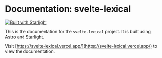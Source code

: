 # Documentation: svelte-lexical

[![Built with Starlight](https://astro.badg.es/v2/built-with-starlight/tiny.svg)](https://starlight.astro.build)

This is the documentation for the `svelte-lexical` project. It is built using [Astro](https://astro.build/) and [Starlight](https://starlight.astro.build/).

Visit [https://svelte-lexical.vercel.app/](https://svelte-lexical.vercel.app/) to view the documentation.
